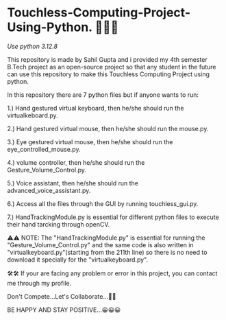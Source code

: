 # Touchless-Computing-Project-Using-Python. 🚀🚀🚀

*Use python 3.12.8*

This repository is made by Sahil Gupta and i provided my 4th semester B.Tech project as an open-source project so that any student in the future can use this repository to make this Touchless Computing Project using python.

In this repository there are 7 python files but if anyone wants to run: 

1.) Hand gestured virtual keyboard, then he/she should run the virtualkeboard.py. 

2.) Hand gestured virtual mouse, then he/she should run the mouse.py.

3.) Eye gestured virtual mouse, then he/she should run the eye_controlled_mouse.py.

4.) volume controller, then he/she should run the Gesture_Volume_Control.py.

5.) Voice assistant, then he/she should run the advanced_voice_assistant.py.

6.) Access all the files through the GUI by running touchless_gui.py.

7.) HandTrackingModule.py is essential for different python files to execute their hand tarcking through openCV.

⚠️⚠️ NOTE: The "HandTrackingModule.py" is essential for running the "Gesture_Volume_Control.py" and the same code is also written in "virtualkeyboard.py"(starting from the        211th line) so there is no need to download it specially for the "virtualkeyboard.py".

🛠️🛠 If your are facing any problem or error in this project, you can contact me through my profile.

Don't Compete...Let's Collaborate...🤝🤝	

BE HAPPY AND STAY POSITIVE...😀😀😀
